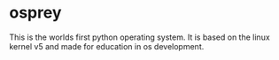 # osprey
This is the worlds first python operating system. It is based on the linux kernel v5 and made for education in os development.

